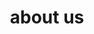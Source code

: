 ---
layout: page
title: about us
nav: true
nav_order: 5
dropdown: true
children: 
    - title: organisers
      permalink: /organisers/
    - title: divider
    - title: philosophy
      permalink: /philosophy/
---